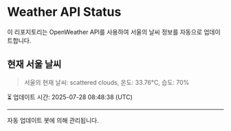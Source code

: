 
# Weather API Status

이 리포지토리는 OpenWeather API를 사용하여 서울의 날씨 정보를 자동으로 업데이트합니다.

## 현재 서울 날씨
> 서울의 현재 날씨: scattered clouds, 온도: 33.76°C, 습도: 70%

⏳ 업데이트 시간: 2025-07-28 08:48:38 (UTC)

---
자동 업데이트 봇에 의해 관리됩니다.
